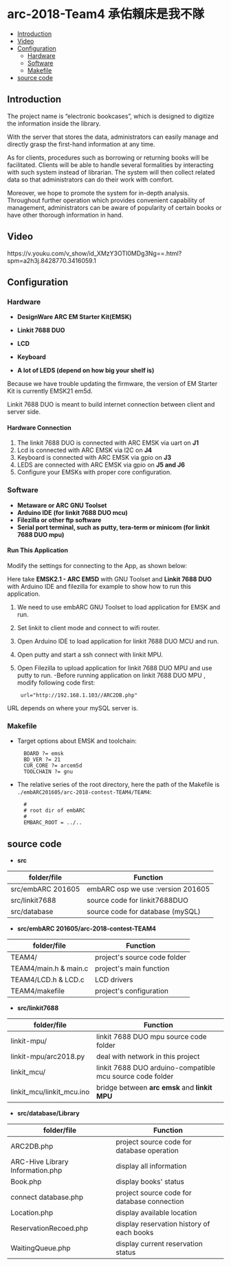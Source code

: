 arc-2018-Team4 承佑賴床是我不隊
==================

* [Introduction](#overview)
* [Video](#video)
* [Configuration](#struct)
  * [Hardware](#hardware)
  * [Software](#software)
  * [Makefile](#Makefile)
* [source code](#code)

<h2 id="overview">Introduction</h2>

The project name is “electronic bookcases”, which is designed to digitize the information inside the library.

With the server that stores the data, administrators can easily manage and directly grasp the first-hand information at any time. 

As for clients, procedures such as borrowing or returning books will be facilitated.  Clients will be able to handle several formalities by interacting with such system instead of librarian. The system will then collect related data so that administrators can do their work with comfort.

Moreover, we hope to promote the system for in-depth analysis. Throughout further operation which provides convenient capability of management, administrators can be aware of popularity of certain books or have other thorough information in hand.


<h2 id="video">Video</h2>
https://v.youku.com/v_show/id_XMzY3OTI0MDg3Ng==.html?spm=a2h3j.8428770.3416059.1

<h2 id="struct">Configuration</h2>
<h3 id="hardware">Hardware</h3>

* **DesignWare ARC EM Starter Kit(EMSK)** 

* **Linkit 7688 DUO** 

* **LCD**

* **Keyboard** 
* **A lot of LEDS (depend on how big your shelf is)**

Because we have trouble updating the firmware, the version of EM Starter Kit is currently EMSK21 em5d.

Linkit 7688 DUO is meant to build internet connection between client and server side.

#### Hardware Connection
1. The linkit 7688 DUO is connected with ARC EMSK via uart on **J1**
2. Lcd is connected with ARC EMSK via I2C on **J4**
3. Keyboard is connected with ARC EMSK via gpio on **J3**
4. LEDS are connected with ARC EMSK via gpio on **J5 and J6**
5. Configure your EMSKs with proper core configuration.

<h3 id="software">Software</h3>

* **Metaware or ARC GNU Toolset** 
* **Arduino IDE (for linkit 7688 DUO mcu)**
* **Filezilla or other ftp software**
* **Serial port terminal, such as putty, tera-term or minicom (for linkit 7688 DUO mpu)**

#### Run This Application

Modify the settings for connecting to the App, as shown below:

Here take **EMSK2.1 - ARC EM5D** with GNU Toolset and **Linkit 7688 DUO** with Arduino IDE and filezilla for example to show how to run this application.

1. We need to use embARC GNU Toolset to load application for EMSK and run.

2. Set linkit to client mode and connect to wifi router.

3. Open Arduino IDE to load application for linkit 7688 DUO MCU and run.

4. Open putty and start a ssh connect with linkit MPU.

5. Open Filezilla to upload application for linkit 7688 DUO MPU and use putty to run.
-Before running application on linkit 7688 DUO MPU , modify following code first:

		url="http://192.168.1.103//ARC2DB.php"

URL depends on where your mySQL server is.

<h3 id="Makefile">Makefile</h3>

- Target options about EMSK and toolchain:

		BOARD ?= emsk
		BD_VER ?= 21
		CUR_CORE ?= arcem5d
		TOOLCHAIN ?= gnu

- The relative series of the root directory, here the path of the Makefile is 
`./embARC201605/arc-2018-contest-TEAM4/TEAM4`:

		#
		# root dir of embARC
		#
		EMBARC_ROOT = ../..
 
<h2 id="code">source code</h2>

* **src** 

|  folder/file             |            Function                |
| ------------------------ | -----------------------------------|
|  src/embARC 201605       | embARC osp we use :version 201605  |
|  src/linkit7688          | source code for linkit7688DUO      |
|  src/database            | source code for database (mySQL)   |

* **src/embARC 201605/arc-2018-contest-TEAM4** 

|  folder/file             |            Function                |
| ------------------------ | -----------------------------------|
|  TEAM4/                  | project's source code folder       |
|  TEAM4/main.h & main.c   | project's main function            |
|  TEAM4/LCD.h  & LCD.c    | LCD drivers                        |
|  TEAM4/makefile          | project's configuration            |

* **src/linkit7688** 

|  folder/file               |            Function                                      |
| -------------------------- | -----------------------------------------------------    |
|  linkit-mpu/               | linkit 7688 DUO mpu source code folder                   |
|  linkit-mpu/arc2018.py     | deal with network in this project                        |
|  linkit_mcu/               | linkit 7688 DUO arduino-compatible mcu source code folder|
|  linkit_mcu/linkit_mcu.ino | bridge between **arc emsk** and **linkit MPU**           |

* **src/database/Library** 

|  folder/file                     |            Function                        |
| -------------------------------- | -------------------------------------------|
|  ARC2DB.php                      | project source code for database operation |
|  ARC-Hive Library Information.php| display all information                    |
|  Book.php                        | display books' status                      |
|  connect database.php            | project source code for database connection|
|  Location.php                    | display available location                 |
|  ReservationRecoed.php           | display reservation history of each books  |
|  WaitingQueue.php                | display current reservation status         |


